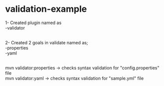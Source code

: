 # validation-example
1- Created plugin named as<br>
-validator<br><br>

2- Created 2 goals in validate named as; <br>
-properties<br>
-yaml<br><br>

mvn validator:properties -> checks syntax validation for "config.properties" file<br>
mvn validator:yaml       -> checks syntax validation for "sample.yml" file<br>
